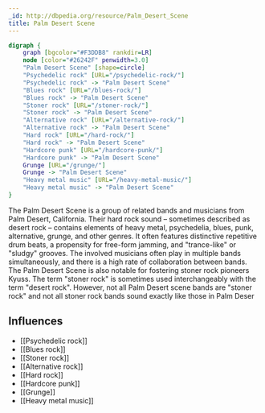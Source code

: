 ```yaml
---
_id: http://dbpedia.org/resource/Palm_Desert_Scene
title: Palm Desert Scene
---
```


```dot
digraph {
	graph [bgcolor="#F3DDB8" rankdir=LR]
	node [color="#26242F" penwidth=3.0]
	"Palm Desert Scene" [shape=circle]
	"Psychedelic rock" [URL="/psychedelic-rock/"]
	"Psychedelic rock" -> "Palm Desert Scene"
	"Blues rock" [URL="/blues-rock/"]
	"Blues rock" -> "Palm Desert Scene"
	"Stoner rock" [URL="/stoner-rock/"]
	"Stoner rock" -> "Palm Desert Scene"
	"Alternative rock" [URL="/alternative-rock/"]
	"Alternative rock" -> "Palm Desert Scene"
	"Hard rock" [URL="/hard-rock/"]
	"Hard rock" -> "Palm Desert Scene"
	"Hardcore punk" [URL="/hardcore-punk/"]
	"Hardcore punk" -> "Palm Desert Scene"
	Grunge [URL="/grunge/"]
	Grunge -> "Palm Desert Scene"
	"Heavy metal music" [URL="/heavy-metal-music/"]
	"Heavy metal music" -> "Palm Desert Scene"
}
```

The Palm Desert Scene is a group of related bands and musicians from Palm Desert, California. Their hard rock sound – sometimes described as desert rock – contains elements of heavy metal, psychedelia, blues, punk, alternative, grunge, and other genres. It often features distinctive repetitive drum beats, a propensity for free-form jamming, and "trance-like" or "sludgy" grooves. The involved musicians often play in multiple bands simultaneously, and there is a high rate of collaboration between bands. The Palm Desert Scene is also notable for fostering stoner rock pioneers Kyuss. The term "stoner rock" is sometimes used interchangeably with the term "desert rock". However, not all Palm Desert scene bands are "stoner rock" and not all stoner rock bands sound exactly like those in Palm Deser

## Influences

- [[Psychedelic rock]]
- [[Blues rock]]
- [[Stoner rock]]
- [[Alternative rock]]
- [[Hard rock]]
- [[Hardcore punk]]
- [[Grunge]]
- [[Heavy metal music]]
